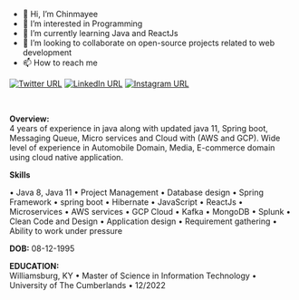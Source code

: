 - 👋 Hi, I’m Chinmayee
- 👀 I’m interested in Programming
- 🌱 I’m currently learning Java and ReactJs
- 💞️ I’m looking to collaborate on open-source projects related to web development
- 📫 How to reach me  

[![Twitter URL](https://img.shields.io/twitter/url?label=Twitter&logo=twitter&style=social&url=https%3A%2F%2Ftwitter.com%2Fvikash_0304)](https://twitter.com/chinmayeegurumurthy)
[![LinkedIn URL](https://img.shields.io/twitter/url?label=LinkedIn&logo=linkedin&style=social&url=https%3A%2F%2Flinkedin.com%2Fin%2Fchinmayeematarangimath)](https://www.linkedin.com/in/chinmayeematarangimath/)
[![Instagram URL](https://img.shields.io/twitter/url?label=Instagram&logo=instagram&style=social&url=https%3A%2F%2Finstagram.com%2Fvikash_0304)](https://instagram.com/chinmayeegurumurthy)

<br>

**Overview:**  
4 years of experience in java along with updated java 11, Spring boot, Messaging Queue, Micro services and Cloud with (AWS and GCP).
Wide level of experience in Automobile Domain, Media, E-commerce domain using cloud native application.

**Skills**

•	Java 8, Java 11
•	Project Management
•	Database design
•	Spring Framework
•	spring boot
• Hibernate
• JavaScript
• ReactJs
•	Microservices
•	AWS services
•	GCP Cloud
•	Kafka
•	MongoDB
•	Splunk
•	Clean Code and Design
•	Application design
•	Requirement gathering
•	Ability to work under pressure  

**DOB:** 08-12-1995

**EDUCATION:**  
Williamsburg, KY • Master of Science in Information Technology • University of The Cumberlands  • 12/2022

